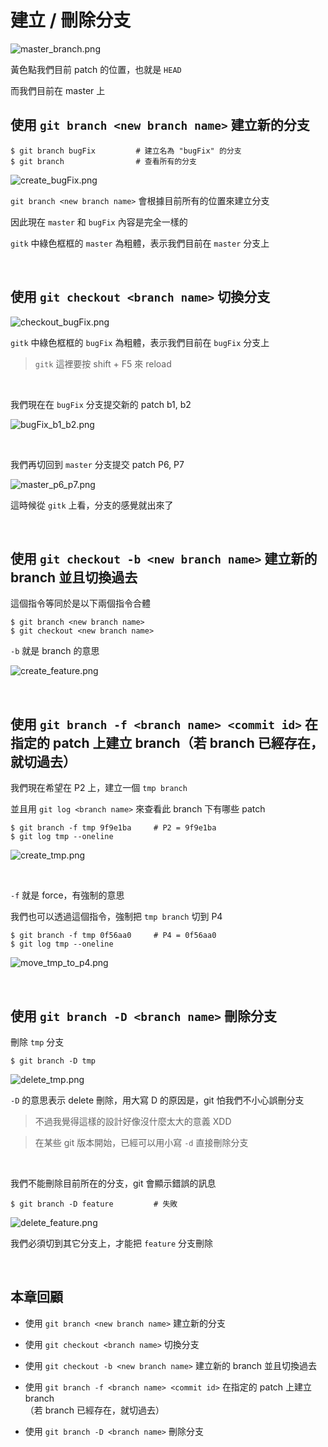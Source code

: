 # 建立 / 刪除分支

![master_branch.png](create_delete/master_branch.png)

黃色點我們目前 patch 的位置，也就是 `HEAD`

而我們目前在 master 上

## 使用 `git branch <new branch name>` 建立新的分支

    $ git branch bugFix         # 建立名為 "bugFix" 的分支
    $ git branch                # 查看所有的分支

![create_bugFix.png](create_delete/create_bugFix.png)

`git branch <new branch name>` 會根據目前所有的位置來建立分支

因此現在 `master` 和 `bugFix` 內容是完全一樣的

`gitk` 中綠色框框的 `master` 為粗體，表示我們目前在 `master` 分支上

<br>

## 使用 `git checkout <branch name>` 切換分支

![checkout_bugFix.png](create_delete/checkout_bugFix.png)

`gitk` 中綠色框框的 `bugFix` 為粗體，表示我們目前在 `bugFix` 分支上

> `gitk` 這裡要按 shift + F5 來 reload

<br>

我們現在在 `bugFix` 分支提交新的 patch b1, b2

![bugFix_b1_b2.png](create_delete/bugFix_b1_b2.png)

<br>

我們再切回到 `master` 分支提交 patch P6, P7

![master_p6_p7.png](create_delete/master_p6_p7.png)

這時候從 `gitk` 上看，分支的感覺就出來了

<br>

## 使用 `git checkout -b <new branch name>` 建立新的 branch 並且切換過去

這個指令等同於是以下兩個指令合體

    $ git branch <new branch name>
    $ git checkout <new branch name>

`-b` 就是 branch 的意思

![create_feature.png](create_delete/create_feature.png)

<br>

## 使用 `git branch -f <branch name> <commit id>` 在指定的 patch 上建立 branch（若 branch 已經存在，就切過去）

我們現在希望在 P2 上，建立一個 `tmp branch`

並且用 `git log <branch name>` 來查看此 branch 下有哪些 patch

    $ git branch -f tmp 9f9e1ba     # P2 = 9f9e1ba
    $ git log tmp --oneline

![create_tmp.png](create_delete/create_tmp.png)

<br>

`-f` 就是 force，有強制的意思

我們也可以透過這個指令，強制把 `tmp branch` 切到 P4

    $ git branch -f tmp 0f56aa0     # P4 = 0f56aa0
    $ git log tmp --oneline

![move_tmp_to_p4.png](create_delete/move_tmp_to_p4.png)

<br>

## 使用 `git branch -D <branch name>` 刪除分支

刪除 `tmp` 分支

    $ git branch -D tmp

![delete_tmp.png](create_delete/delete_tmp.png)

`-D` 的意思表示 delete 刪除，用大寫 D 的原因是，git 怕我們不小心誤刪分支

> 不過我覺得這樣的設計好像沒什麼太大的意義 XDD

> 在某些 git 版本開始，已經可以用小寫 `-d` 直接刪除分支

<br>

我們不能刪除目前所在的分支，git 會顯示錯誤的訊息

    $ git branch -D feature         # 失敗

![delete_feature.png](create_delete/delete_feature.png)

我們必須切到其它分支上，才能把 `feature` 分支刪除

<br>

## 本章回顧

* 使用 `git branch <new branch name>` 建立新的分支

* 使用 `git checkout <branch name>` 切換分支

* 使用 `git checkout -b <new branch name>` 建立新的 branch 並且切換過去

* 使用 `git branch -f <branch name> <commit id>` 在指定的 patch 上建立 branch<br>
    （若 branch 已經存在，就切過去）

* 使用 `git branch -D <branch name>` 刪除分支

<br><br><br>

